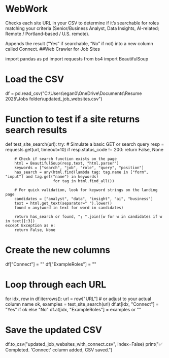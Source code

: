 # WebWork
Checks each site URL in your CSV to determine if it’s searchable for roles matching your criteria (Senior/Business Analyst, Data Insights, AI-related; Remote / Portland-based / U.S. remote).

Appends the result (“Yes” if searchable, “No” if not) into a new column called Connect.
##Web Crawler for Job Sites

import pandas as pd
import requests
from bs4 import BeautifulSoup

# Load the CSV
df = pd.read_csv("C:\Users\egan0\OneDrive\Documents\Resume 2025\Jobs folder\updated_job_websites.csv")

# Function to test if a site returns search results
def test_site_search(url):
    try:
        # Simulate a basic GET or search query
        resp = requests.get(url, timeout=10)
        if resp.status_code != 200:
            return False, None

        # Check if search function exists on the page
        html = BeautifulSoup(resp.text, "html.parser")
        keywords = ["search", "job", "role", "query", "position"]
        has_search = any(html.find(lambda tag: tag.name in ["form", "input"] and tag.get("name") in keywords)
                         for tag in html.find_all())

        # For quick validation, look for keyword strings on the landing page
        candidates = ["analyst", "data", "insight", "ai", "business"]
        text = html.get_text(separator=" ").lower()
        found = any(word in text for word in candidates)

        return has_search or found, "; ".join([w for w in candidates if w in text][:3])
    except Exception as e:
        return False, None

# Create the new columns
df["Connect"] = ""
df["ExampleRoles"] = ""

# Loop through each URL
for idx, row in df.iterrows():
    url = row["URL"]  # or adjust to your actual column name
    ok, examples = test_site_search(url)
    df.at[idx, "Connect"] = "Yes" if ok else "No"
    df.at[idx, "ExampleRoles"] = examples or ""

# Save the updated CSV
df.to_csv("updated_job_websites_with_connect.csv", index=False)
print("✅ Completed. 'Connect' column added, CSV saved.")
